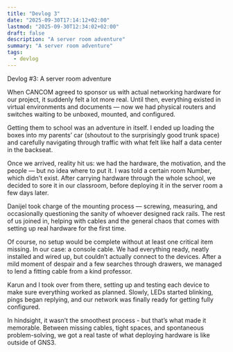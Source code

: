 ```yaml
---
title: "Devlog 3"
date: "2025-09-30T17:14:12+02:00"
lastmod: "2025-09-30T12:34:02+02:00"
draft: false
description: "A server room adventure"
summary: "A server room adventure"
tags:
  - devlog
---
```


Devlog #3: A server room adventure

When CANCOM agreed to sponsor us with actual networking hardware for our
project, it suddenly felt a lot more real. Until then, everything existed in
virtual environments and documents — now we had physical routers and switches
waiting to be unboxed, mounted, and configured.

Getting them to school was an adventure in itself. I ended up loading the boxes
into my parents’ car (shoutout to the surprisingly good trunk space) and
carefully navigating through traffic with what felt like half a data center in
the backseat.

Once we arrived, reality hit us: we had the hardware, the motivation, and the
people — but no idea where to put it. I was told a certain room Number, which
didn't exist. After carrying hardware through the whole school, we decided to
sore it in our classroom, before deploying it in the server room a few days
later.

Danijel took charge of the mounting process — screwing, measuring, and
occasionally questioning the sanity of whoever designed rack rails. The rest of
us joined in, helping with cables and the general chaos that comes with setting
up real hardware for the first time.

Of course, no setup would be complete without at least one critical item
missing. In our case: a console cable. We had everything ready, neatly installed
and wired up, but couldn’t actually connect to the devices. After a mild moment
of despair and a few searches through drawers, we managed to lend a fitting
cable from a kind professor.

Karun and I took over from there, setting up and testing each device to make
sure everything worked as planned. Slowly, LEDs started blinking, pings began
replying, and our network was finally ready for getting fully configured.

In hindsight, it wasn’t the smoothest process - but that’s what made it
memorable. Between missing cables, tight spaces, and spontaneous
problem-solving, we got a real taste of what deploying hardware is like outside
of GNS3.
